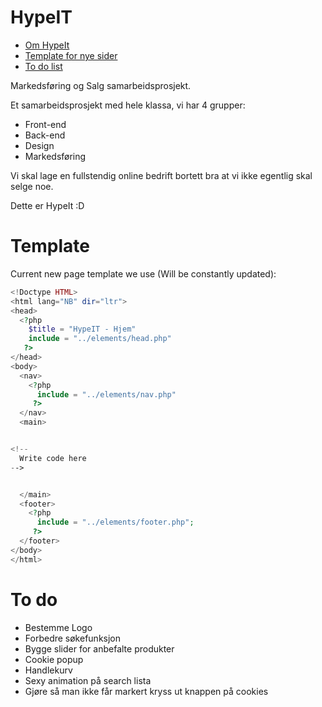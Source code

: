 # HypeIT

<!--ts-->
   - [Om HypeIt](#hypeit)
   - [Template for nye sider](#template)
   - [To do list](#to-do)
<!--te-->
Markedsføring og Salg samarbeidsprosjekt.


Et samarbeidsprosjekt med hele klassa, vi har 4 grupper:
 - Front-end
 - Back-end
 - Design
 - Markedsføring

Vi skal lage en fullstendig online bedrift bortett bra at vi ikke egentlig skal selge noe.

Dette er HypeIt :D


# Template

Current new page template we use (Will be constantly updated):
```php
<!Doctype HTML>
<html lang="NB" dir="ltr">
<head>
  <?php
    $title = "HypeIT - Hjem"
    include = "../elements/head.php"
   ?>
</head>
<body>
  <nav>
    <?php
      include = "../elements/nav.php"
     ?>
  </nav>
  <main>


<!--
  Write code here
-->


  </main>
  <footer>
    <?php
      include = "../elements/footer.php";
     ?>
  </footer>
</body>
</html>

```

# To do

 - Bestemme Logo
 - Forbedre søkefunksjon
 - Bygge slider for anbefalte produkter
 - Cookie popup
 - Handlekurv
 - Sexy animation på search lista
 - Gjøre så man ikke får markert kryss ut knappen på cookies
